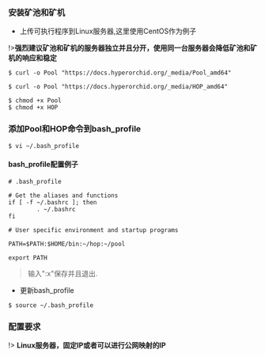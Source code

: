 ### 安装矿池和矿机

+ 上传可执行程序到Linux服务器,这里使用CentOS作为例子

!>**强烈建议矿池和矿机的服务器独立并且分开，使用同一台服务器会降低矿池和矿机的响应和稳定**

```console
$ curl -o Pool "https://docs.hyperorchid.org/_media/Pool_amd64"
```

```console
$ curl -o Pool "https://docs.hyperorchid.org/_media/HOP_amd64"
```


```console
$ chmod +x Pool
$ chmod +x HOP
```

### 添加Pool和HOP命令到bash_profile


```console
$ vi ~/.bash_profile
```

#### bash_profile配置例子

```
# .bash_profile

# Get the aliases and functions
if [ -f ~/.bashrc ]; then
        . ~/.bashrc
fi

# User specific environment and startup programs

PATH=$PATH:$HOME/bin:~/hop:~/pool

export PATH
```

>输入":x"保存并且退出.

+ 更新bash_profile

```console
$ source ~/.bash_profile
```



### 配置要求

!> **Linux服务器，固定IP或者可以进行公网映射的IP**